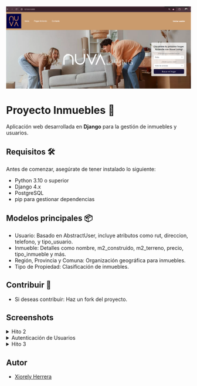 ![Pantalla_Inicio](Autenticacion_de_Usuario/index.png)

# Proyecto Inmuebles 🏡

Aplicación web desarrollada en **Django** para la gestión de inmuebles y usuarios.

## Requisitos 🛠️

Antes de comenzar, asegúrate de tener instalado lo siguiente:

- Python 3.10 o superior
- Django 4.x
- PostgreSQL 
- pip para gestionar dependencias

## Modelos principales 📦
- Usuario: Basado en AbstractUser, incluye atributos como rut, direccion, telefono, y tipo_usuario.
- Inmueble: Detalles como nombre, m2_construido, m2_terreno, precio, tipo_inmueble y más.
- Región, Provincia y Comuna: Organización geográfica para inmuebles.
- Tipo de Propiedad: Clasificación de inmuebles.

## Contribuir 🤝

- Si deseas contribuir: Haz un fork del proyecto.

## Screenshots
<details>

<summary>Hito 2</summary>

![App Screenshot](Hito2/super_usuario.png)
![App Screenshot](Hito2/Migraciones.png)
![App Screenshot](Hito2/Django_Administration.png)
![App Screenshot](Hito2/pgAdmin_bd_y_tablas.png)
![App Screenshot](Hito2/inmuebles.png)
![App Screenshot](Hito2/usuario.png)

</details>

<details>

<summary>Autenticación de Usuarios</summary>

![App Screenshot](Autenticacion_de_Usuario/index.png)
![App Screenshot](Autenticacion_de_Usuario/registro.png)
![App Screenshot](Autenticacion_de_Usuario/inicio_sesion.png)
![App Screenshot](Autenticacion_de_Usuario/opcion_con_sesion_iniciada.png)
![App Screenshot](Autenticacion_de_Usuario/usuarios_prueba.png)

</details>

<details>

<summary>Hito 3</summary>

![App Screenshot](Hito3/loaddata.png)
![App Screenshot](Hito3/exportar_inmuebles_por_comuna.png)
![App Screenshot](Hito3/exportar_inmuebles_por_region.png)
![App Screenshot](Hito3/filtro_inmuebles.png)
![App Screenshot](Hito3/filtro_inmuebles_comuna.png)

</details>


## Autor

- [Xiorely Herrera](https://github.com/Xiorelyh)


